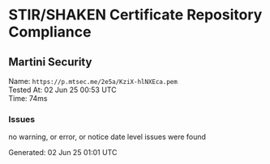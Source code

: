 # STIR/SHAKEN Certificate Repository Compliance

## Martini Security

Name: `https://p.mtsec.me/2e5a/KziX-hlNXEca.pem`\
Tested At: 02 Jun 25 00:53 UTC\
Time: 74ms

### Issues

no warning, or error, or notice date level issues were found

Generated: 02 Jun 25 01:01 UTC